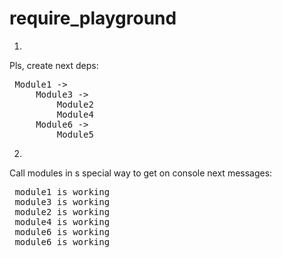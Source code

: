# require_playground

1) 
Pls, create next deps:
<pre>
 Module1 ->
     Module3 ->
         Module2
         Module4
     Module6 ->
         Module5
</pre>

2)
Call modules in s special way to get on console next messages:
<pre>
 module1 is working
 module3 is working
 module2 is working
 module4 is working
 module6 is working
 module6 is working
</pre>
